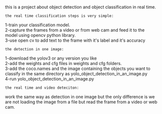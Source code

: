 this is a project about object detection and object classification in real time.

	the real time classification steps is very simple:
1-train your classification model.                                                          
2-capture the frames from a video or from web cam and feed it to the model using opencv python library.                                   
3-use open cv to add text to the frame with it's label and it's accuracy


	the detection in one image:
1-download the yolov3 or any version you like                                                                                                        
2-add the weights and cfg files in weights and cfg folders.                                                                       
3-add the coco.names and the image containing the objects you want to classify in the same directory as yolo_object_detection_in_an_image.py                
4-run yolo_object_detection_in_an_image.py                                                                                                                     

	the real time and video deteciton:
work the same way as detection in one image but the only difference is we are not loading the image from a file but read the frame from a video or web cam.
